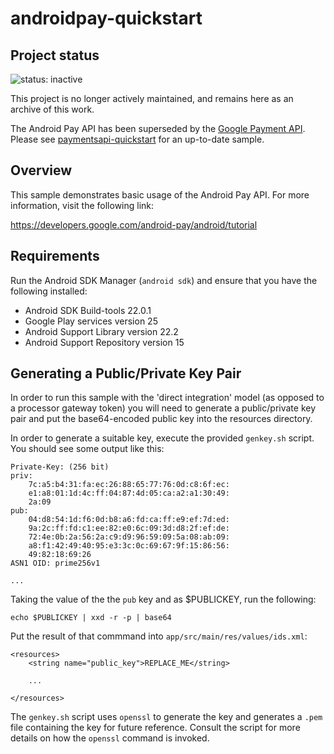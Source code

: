 # androidpay-quickstart

## Project status
![status: inactive](https://img.shields.io/badge/status-inactive-red.svg)

This project is no longer actively maintained, and remains here as an archive of this work.

The Android Pay API has been superseded by the [Google Payment API](https://developers.google.com/payments/). Please see [paymentsapi-quickstart](https://github.com/android-pay/paymentsapi-quickstart) for an up-to-date sample.

## Overview
This sample demonstrates basic usage of the Android Pay API.  For more information, visit the following link:

https://developers.google.com/android-pay/android/tutorial

## Requirements
Run the Android SDK Manager (`android sdk`) and ensure that you have the following installed:

  * Android SDK Build-tools 22.0.1
  * Google Play services version 25
  * Android Support Library version 22.2
  * Android Support Repository version 15

## Generating a Public/Private Key Pair
In order to run this sample with the 'direct integration' model (as opposed to a processor gateway token) 
you will need to generate a public/private key pair and put the base64-encoded
public key into the resources directory.

In order to generate a suitable key, execute the provided `genkey.sh` script.  You should see
some output like this:

```
Private-Key: (256 bit)
priv:
    7c:a5:b4:31:fa:ec:26:88:65:77:76:0d:c8:6f:ec:
    e1:a8:01:1d:4c:ff:04:87:4d:05:ca:a2:a1:30:49:
    2a:09
pub:
    04:d8:54:1d:f6:0d:b8:a6:fd:ca:ff:e9:ef:7d:ed:
    9a:2c:ff:fd:c1:ee:82:e0:6c:09:3d:d8:2f:ef:de:
    72:4e:0b:2a:56:2a:c9:d9:96:59:09:5a:08:ab:09:
    a8:f1:42:49:40:95:e3:3c:0c:69:67:9f:15:86:56:
    49:82:18:69:26
ASN1 OID: prime256v1

...
```

Taking the value of the the `pub` key and as $PUBLICKEY, run the following:

```
echo $PUBLICKEY | xxd -r -p | base64
```

Put the result of that commmand into `app/src/main/res/values/ids.xml`:

```
<resources>
    <string name="public_key">REPLACE_ME</string>

    ...

</resources>
```

The `genkey.sh` script uses `openssl` to generate the key and generates a `.pem` file containing
the key for future reference. Consult the script for more details on how the `openssl` command is
invoked.
